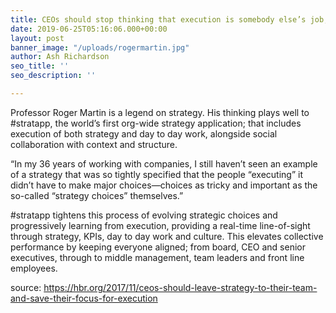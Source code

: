 ```yaml
---
title: CEOs should stop thinking that execution is somebody else’s job; it is theirs
date: 2019-06-25T05:16:06.000+00:00
layout: post
banner_image: "/uploads/rogermartin.jpg"
author: Ash Richardson
seo_title: ''
seo_description: ''

---
```

Professor Roger Martin is a legend on strategy.  His thinking plays well to #stratapp, the world’s first org-wide strategy application; that includes execution of both strategy and day to day work, alongside social collaboration with context and structure.

“In my 36 years of working with companies, I still haven’t seen an example of a strategy that was so tightly specified that the people “executing” it didn’t have to make major choices—choices as tricky and important as the so-called “strategy choices” themselves.”

\#stratapp tightens this process of evolving strategic choices and progressively learning from execution, providing a real-time line-of-sight through strategy, KPIs, day to day work and culture.  This elevates collective performance by keeping everyone aligned; from board, CEO and senior executives, through to middle management, team leaders and front line employees.

source: https://hbr.org/2017/11/ceos-should-leave-strategy-to-their-team-and-save-their-focus-for-execution